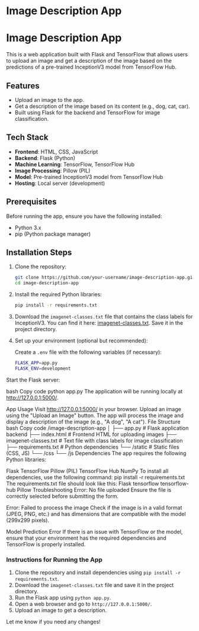 # Image Description App

# Image Description App

This is a web application built with Flask and TensorFlow that allows users to upload an image and get a description of the image based on the predictions of a pre-trained InceptionV3 model from TensorFlow Hub.

## Features
- Upload an image to the app.
- Get a description of the image based on its content (e.g., dog, cat, car).
- Built using Flask for the backend and TensorFlow for image classification.

## Tech Stack
- **Frontend**: HTML, CSS, JavaScript
- **Backend**: Flask (Python)
- **Machine Learning**: TensorFlow, TensorFlow Hub
- **Image Processing**: Pillow (PIL)
- **Model**: Pre-trained InceptionV3 model from TensorFlow Hub
- **Hosting**: Local server (development)

## Prerequisites

Before running the app, ensure you have the following installed:

- Python 3.x
- pip (Python package manager)

## Installation Steps

1. Clone the repository:

    ```bash
    git clone https://github.com/your-username/image-description-app.git
    cd image-description-app
    ```

2. Install the required Python libraries:

    ```bash
    pip install -r requirements.txt
    ```

3. Download the `imagenet-classes.txt` file that contains the class labels for InceptionV3. You can find it here: [imagenet-classes.txt](https://raw.githubusercontent.com/anishathalye/imagenet-simple-labels/master/imagenet-simple-labels.json). Save it in the project directory.

4. Set up your environment (optional but recommended):
   
   Create a `.env` file with the following variables (if necessary):
   ```bash
   FLASK_APP=app.py
   FLASK_ENV=development
Start the Flask server:

bash
Copy code
python app.py
The application will be running locally at http://127.0.0.1:5000/.

App Usage
Visit http://127.0.0.1:5000/ in your browser.
Upload an image using the "Upload an Image" button.
The app will process the image and display a description of the image (e.g., "A dog", "A cat").
File Structure
bash
Copy code
/image-description-app
│
├── app.py                  # Flask application backend
├── index.html              # Frontend HTML for uploading images
├── imagenet-classes.txt    # Text file with class labels for image classification
├── requirements.txt        # Python dependencies
└── /static                 # Static files (CSS, JS)
    └── /css
    └── /js
Dependencies
The app requires the following Python libraries:

Flask
TensorFlow
Pillow (PIL)
TensorFlow Hub
NumPy
To install all dependencies, use the following command:
pip install -r requirements.txt
The requirements.txt file should look like this:
Flask
tensorflow
tensorflow-hub
Pillow
Troubleshooting
Error: No file uploaded
Ensure the file is correctly selected before submitting the form.

Error: Failed to process the image
Check if the image is in a valid format (JPEG, PNG, etc.) and has dimensions that are compatible with the model (299x299 pixels).

Model Prediction Error
If there is an issue with TensorFlow or the model, ensure that your environment has the required dependencies and TensorFlow is properly installed.


### Instructions for Running the App
1. Clone the repository and install dependencies using `pip install -r requirements.txt`.
2. Download the `imagenet-classes.txt` file and save it in the project directory.
3. Run the Flask app using `python app.py`.
4. Open a web browser and go to `http://127.0.0.1:5000/`.
5. Upload an image to get a description.

Let me know if you need any changes!






